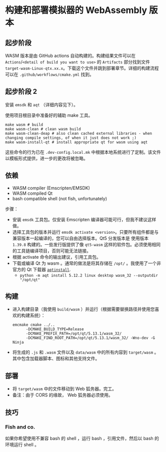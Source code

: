 # 构建和部署模拟器的 WebAssembly 版本

## 起步阶段

WASM 版本是由 GitHub actions 自动构建的。构建结果文件可以在 `Actions`/`<detail of build you want to use>` 的 `Artifacts`
部分找到文件 `target-wasm-Linux-qtx.xx.x`。下载这个文件并跳到部署章节。详细的构建流程可以在 `.github/workflows/cmake.yml`
找到。

## 起步阶段 2

安装 `emsdk` 和 `aqt` （详细内容见下）。

使用项目根目录中准备好的辅助 make 工具。

```shell
make wasm # build
make wasm-clean # clean wasm build
make wasm-clean-deap # also clean cached external libraries - when changing compile settings, of when it just does not work ;)
make wasm-install-qt # install appropriate qt for wasm using aqt
```

这些命令的行为已在 `.dev-config.local.mk` 中根据本地系统进行了定制。该文件以模板形式提供，进一步的更改将被忽略。

## 依赖

- WASM compiler (Emscripten/EMSDK)
- WASM compiled Qt
- bash compatible shell (not fish, unfortunately)

步骤：

- 安装 `emsdk` 工具包。仅安装 Emscripten 编译器可能可行，但我不建议这样做。
- 选择工具包的版本并运行 `emsdk activate <version>`。只要所有组件都是与兼容版本一起编译的，您可以自由选择版本。Qt5 分发版本是
  使用版本 `1.39.8` 构建的。一些发行版提供了像 `qt5-wasm` 这样的软件包。必须使用相同的工具链编译项目，否则可能无法链接。
- 根据 activate 命令的输出建议，引用工具包。
- 下载或编译 Qt 为 wasm 。通常的做法是将其存储在 `/opt/` 。我使用了一个非官方的 Qt 下载器 [`aqtinstall`](https://pypi.org/project/aqtinstall/).
  - `python -m aqt install 5.12.2 linux desktop wasm_32 --outputdir "/opt/qt"`

## 构建

- 进入构建目录（我使用 `build/wasm` ）并运行（根据需要替换路径并使用您喜欢的构建系统）：
  ```shell
  emcmake cmake ../..
        -DCMAKE_BUILD_TYPE=Release
        -DCMAKE_PREFIX_PATH=/opt/qt/5.13.1/wasm_32/ 
        -DCMAKE_FIND_ROOT_PATH=/opt/qt/5.13.1/wasm_32/ -Wno-dev -G Ninja
  ```
- 将生成的 `.js` 和 `.wasm` 文件以及 `data/wasm` 中的所有内容到 `target/wasm` 。其中包含加载器脚本、图标和其他支持文件。

## 部署

- 将 `target/wasm` 中的文件移动到 Web 狐务器。完工。
- 备注：由于 CORS 的缘故， Web 狐务器必须使用。

## 技巧

### Fish and co.

如果你希望使用不兼容 bash 的 shell ，运行 bash ，引用文件，然后以 bash 的环境运行 shell 。

